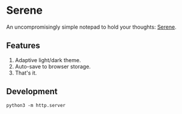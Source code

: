 # Serene

An uncompromisingly simple notepad to hold your thoughts: [Serene](https://mingchen1107.github.io/serene/).

## Features

1. Adaptive light/dark theme.
2. Auto-save to browser storage.
3. That's it.

## Development

```
python3 -m http.server
```
